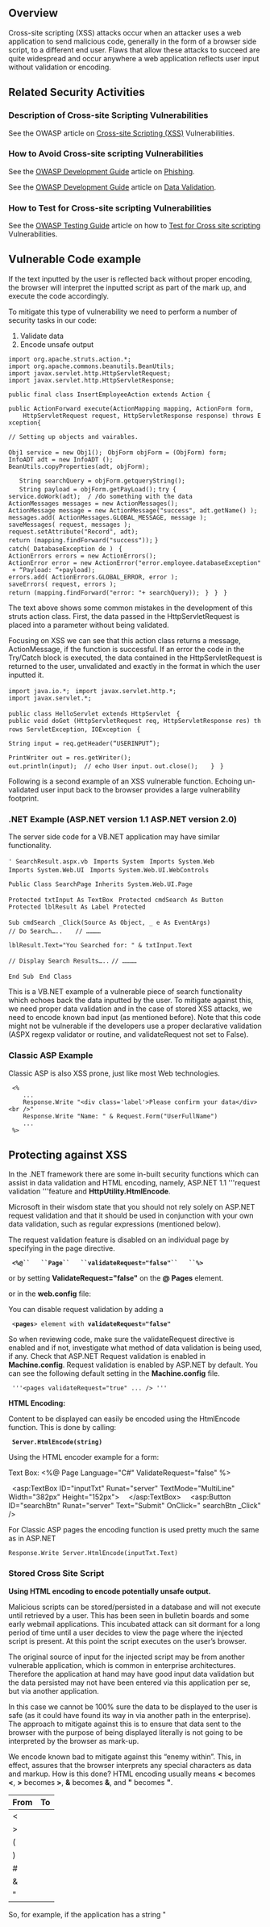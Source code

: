 ## Overview

Cross-site scripting (XSS) attacks occur when an attacker uses a web
application to send malicious code, generally in the form of a browser
side script, to a different end user. Flaws that allow these attacks to
succeed are quite widespread and occur anywhere a web application
reflects user input without validation or encoding.

## Related Security Activities

### Description of Cross-site Scripting Vulnerabilities

See the OWASP article on [Cross-site Scripting
(XSS)](Cross-site_Scripting_\(XSS\) "wikilink") Vulnerabilities.

### How to Avoid Cross-site scripting Vulnerabilities

See the [OWASP Development
Guide](:Category:OWASP_Guide_Project "wikilink") article on
[Phishing](Phishing "wikilink").

See the [OWASP Development
Guide](:Category:OWASP_Guide_Project "wikilink") article on [Data
Validation](Data_Validation "wikilink").

### How to Test for Cross-site scripting Vulnerabilities

See the [OWASP Testing
Guide](:Category:OWASP_Testing_Project "wikilink") article on how to
[Test for Cross site
scripting](Testing_for_Cross_site_scripting "wikilink") Vulnerabilities.

## Vulnerable Code example

If the text inputted by the user is reflected back without proper
encoding, the browser will interpret the inputted script as part of the
mark up, and execute the code accordingly.

To mitigate this type of vulnerability we need to perform a number of
security tasks in our code:

1.  Validate data
2.  Encode unsafe output

`import org.apache.struts.action.*; `
`import org.apache.commons.beanutils.BeanUtils; `
`import javax.servlet.http.HttpServletRequest; `
`import javax.servlet.http.HttpServletResponse; `

`public final class InsertEmployeeAction extends Action { `

`public ActionForward execute(ActionMapping mapping, ActionForm form,`
`    HttpServletRequest request, HttpServletResponse response) throws Exception{ `

`// Setting up objects and vairables.`

`Obj1 service = new Obj1(); `
`ObjForm objForm = (ObjForm) form; `
`InfoADT adt = new InfoADT (); `
`BeanUtils.copyProperties(adt, objForm); `

`   String searchQuery = objForm.getqueryString();`
`   String payload = objForm.getPayLoad();`
`try { `
`service.doWork(adt);  / /do something with the data`
`ActionMessages messages = new ActionMessages(); `
`ActionMessage message = new ActionMessage("success", adt.getName() ); `
`messages.add( ActionMessages.GLOBAL_MESSAGE, message ); `
`saveMessages( request, messages ); `
`request.setAttribute("Record", adt); `
`return (mapping.findForward("success"));`
`}`
`catch( DatabaseException de ) `
`{`
`ActionErrors errors = new ActionErrors(); `
`ActionError error = new ActionError("error.employee.databaseException" + “Payload: “+payload);`
`errors.add( ActionErrors.GLOBAL_ERROR, error ); `
`saveErrors( request, errors ); `
`return (mapping.findForward("error: "+ searchQuery)); `
`} `
`} `
`}`

The text above shows some common mistakes in the development of this
struts action class. First, the data passed in the HttpServletRequest is
placed into a parameter without being validated.

Focusing on XSS we can see that this action class returns a message,
ActionMessage, if the function is successful. If an error the code in
the Try/Catch block is executed, the data contained in the
HttpServletRequest is returned to the user, unvalidated and exactly in
the format in which the user inputted it.

`import java.io.*; `
`import javax.servlet.http.*; `
`import javax.servlet.*; `

`public class HelloServlet extends HttpServlet `
`{ `
`public void doGet (HttpServletRequest req, HttpServletResponse res) throws ServletException, IOException `
`{ `

`String input = req.getHeader(“USERINPUT”);`

`PrintWriter out = res.getWriter(); `
`out.println(input);  // echo User input.`
`out.close();   `
`} `
`} `

Following is a second example of an XSS vulnerable function. Echoing
un-validated user input back to the browser provides a large
vulnerability footprint.

### .NET Example (ASP.NET version 1.1 ASP.NET version 2.0)

The server side code for a VB.NET application may have similar
functionality.

`' SearchResult.aspx.vb `
`Imports System `
`Imports System.Web `
`Imports System.Web.UI `
`Imports System.Web.UI.WebControls `

`Public Class SearchPage Inherits System.Web.UI.Page `

`Protected txtInput As TextBox `
`Protected cmdSearch As Button `
`Protected lblResult As Label Protected `

`Sub cmdSearch _Click(Source As Object, _ e As EventArgs) `
`   `
`// Do Search…..`
`   // …………`

`lblResult.Text="You Searched for: " & txtInput.Text `

`// Display Search Results…..`
`// …………`

`End Sub `
`End Class`

This is a VB.NET example of a vulnerable piece of search functionality
which echoes back the data inputted by the user. To mitigate against
this, we need proper data validation and in the case of stored XSS
attacks, we need to encode known bad input (as mentioned before). Note
that this code might not be vulnerable if the developers use a proper
declarative validation (ASPX regexp validator or routine, and
validateRequest not set to False).

### Classic ASP Example

Classic ASP is also XSS prone, just like most Web technologies.

```
 <%
    ...
    Response.Write "<div class='label'>Please confirm your data</div><br />"
    Response.Write "Name: " & Request.Form("UserFullName")
    ...
 %>

```

## Protecting against XSS

In the .NET framework there are some in-built security functions which
can assist in data validation and HTML encoding, namely, ASP.NET 1.1
'''request validation '''feature and **HttpUtility.HtmlEncode**.

Microsoft in their wisdom state that you should not rely solely on
ASP.NET request validation and that it should be used in conjunction
with your own data validation, such as regular expressions (mentioned
below).

The request validation feature is disabled on an individual page by
specifying in the page directive.

` `**`<%@``   ``Page``   ``validateRequest="false"``   ``%>`**

or by setting **ValidateRequest="false"** on the **@ Pages** element.

or in the **web.config** file:

You can disable request validation by adding a

` <`**`pages`**`> element with `**`validateRequest="false"`**

So when reviewing code, make sure the validateRequest directive is
enabled and if not, investigate what method of data validation is being
used, if any. Check that ASP.NET Request validation is enabled in
**Machine.config**. Request validation is enabled by ASP.NET by default.
You can see the following default setting in the **Machine.config**
file.

` '''<pages validateRequest="true" ... /> '''`

**HTML Encoding:**

Content to be displayed can easily be encoded using the HtmlEncode
function. This is done by calling:

` `**`Server.HtmlEncode(string)`**

Using the HTML encoder example for a form:

Text Box: \<%@ Page Language="C\#" ValidateRequest="false" %\>

<script runat="server">

` void searchBtn _Click(object sender, EventArgs e) { `
` Response.Write(HttpUtility.HtmlEncode(inputTxt.Text)); } `
` `

</script>

<html>

<body>

<form id="form1" runat="server">

` `<asp:TextBox ID="inputTxt" Runat="server" TextMode="MultiLine" Width="382px" Height="152px">` `
` `</asp:TextBox>` `
` `<asp:Button ID="searchBtn" Runat="server" Text="Submit" OnClick=" searchBtn _Click" />` `
` `

</form>

</body>

</html>

For Classic ASP pages the encoding function is used pretty much the same
as in ASP.NET

`Response.Write Server.HtmlEncode(inputTxt.Text)`

### Stored Cross Site Script

**Using HTML encoding to encode potentially unsafe output.**

Malicious scripts can be stored/persisted in a database and will not
execute until retrieved by a user. This has been seen in bulletin boards
and some early webmail applications. This incubated attack can sit
dormant for a long period of time until a user decides to view the page
where the injected script is present. At this point the script executes
on the user’s browser.

The original source of input for the injected script may be from another
vulnerable application, which is common in enterprise architectures.
Therefore the application at hand may have good input data validation
but the data persisted may not have been entered via this application
per se, but via another application.

In this case we cannot be 100% sure the data to be displayed to the user
is safe (as it could have found its way in via another path in the
enterprise). The approach to mitigate against this is to ensure that
data sent to the browser with the purpose of being displayed literally
is not going to be interpreted by the browser as mark-up.

We encode known bad to mitigate against this “enemy within”. This, in
effect, assures that the browser interprets any special characters as
data and markup. How is this done? HTML encoding usually means **\<**
becomes **\<**, **\>** becomes **\>**, **&** becomes **&**, and **"**
becomes **"**.

| From | To |
| ---- | -- |
| \<   |    |
| \>   |    |
| (    |    |
| )    |    |
| \#   |    |
| &    |    |
| "    |    |

So, for example, if the application has a string "

<script>

" and it wants a browser to display it as "

<script>

", it can first HTML-encode it to the form "\<script\>" before including
it in the web page that gets sent to the browser.

[Category:OWASP Code Review
Project](Category:OWASP_Code_Review_Project "wikilink") [Category:OWASP
.NET Project](Category:OWASP_.NET_Project "wikilink")